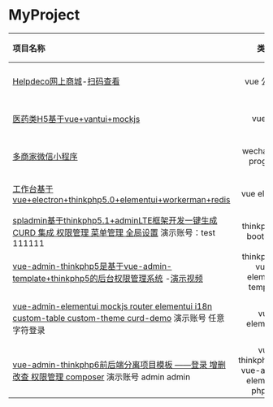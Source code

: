 # MyProject
| 项目名称                                                                                                                                                                                           |                     类型                     |       更新日期        |
| :------------------------------------------------------------------------------------------------------------------------------------------------------------------------------------------------- | :------------------------------------------: | -------------------: |
| [Helpdeco网上商城](https://www.helpdeco.com/mobile/#/)-[扫码查看](http://demo.o8o8o8.com/vue/shop/qrcode.png)                                                                                      |                  vue 公众号                  | 2018年7月 |
| [医药类H5基于vue+vantui+mockjs](http://demo.o8o8o8.com/fastmedicine/#/)                                                                                                                            |                    vue h5                    |       2020年1月       |
| [多商家微信小程序](https://shenxingchao.github.io/project/image/lyqq_qrcode.jpg)                                                                                                                   |             wechat mini program              |       2019年7月       |
| [工作台基于vue+electron+thinkphp5.0+elementui+workerman+redis](https://shenxingchao.github.io/project/video/workbench.mp4)                                                                         |                 vue electron                 |      2019年10月       |
| [spladmin基于thinkphp5.1+adminLTE框架开发一键生成CURD 集成 权限管理 菜单管理 全局设置](http://spladmin.o8o8o8.com/admin) 演示账号：test 111111                                                     |            thinkphp5.1 bootstrap             |       2019年9月       |
| [vue-admin-thinkphp5是基于vue-admin-template+thinkphp5的后台权限管理系统](https://github.com/shenxingchao/vue-admin-thinkphp5) -[演示视频](http://demo.o8o8o8.com/vue/vueAdminTemplate/index.html) |       thinkphp5.0 vue-element-template       |       2019年1月       |
| [vue-admin-elementui mockjs router elementui i18n custom-table custom-theme curd-demo](https://shenxingchao.github.io/vue-admin-elementui/) 演示账号 任意字符登录                            |                vue elementui                 |     2021年1月3日      |
| [vue-admin-thinkphp6前后端分离项目模板 ——登录 增删改查 权限管理 composer](http://demo.o8o8o8.com/vue-admin-thinkphp6/#/) 演示账号 admin admin          | vue thinkphp6.0.* vue-admin-elementui php8.0 |     2021年1月16日     |

